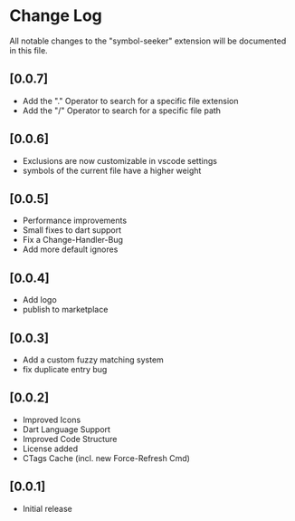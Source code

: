 # Change Log

All notable changes to the "symbol-seeker" extension will be documented in this file.

## [0.0.7]
- Add the "." Operator to search for a specific file extension
- Add the "/" Operator to search for a specific file path

## [0.0.6]
- Exclusions are now customizable in vscode settings
- symbols of the current file have a higher weight

## [0.0.5]
- Performance improvements
- Small fixes to dart support
- Fix a Change-Handler-Bug
- Add more default ignores

## [0.0.4]
- Add logo
- publish to marketplace

## [0.0.3]
- Add a custom fuzzy matching system
- fix duplicate entry bug

## [0.0.2]

- Improved Icons
- Dart Language Support
- Improved Code Structure
- License added 
- CTags Cache (incl. new Force-Refresh Cmd)

## [0.0.1]

- Initial release